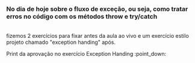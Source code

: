 ### No dia de hoje sobre o fluxo de exceção, ou seja, como tratar erros no código com os métodos throw e try/catch
<br>
fizemos 2 exercícios para fixar antes da aula ao vivo e um exercício estilo projeto chamado "exception handing" após.
<br>
<p>Print da aprovação no exercício Exception Handing :point_down:</p>
<a href="" alt="Print da aprovação no exercício Exception Handing">